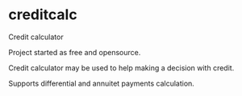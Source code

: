 creditcalc
==========

Credit calculator

Project started as free and opensource.

Credit calculator may be used to help making a decision with credit.

Supports differential and annuitet payments calculation.